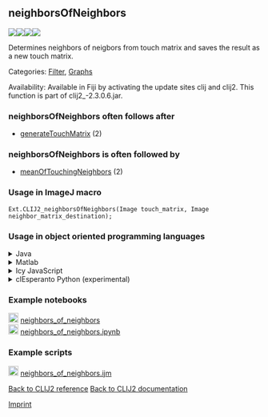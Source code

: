 ## neighborsOfNeighbors
<img src="images/mini_empty_logo.png"/><img src="images/mini_clij2_logo.png"/><img src="images/mini_empty_logo.png"/><img src="images/mini_cle_logo.png"/>

Determines neighbors of neigbors from touch matrix and saves the result as a new touch matrix.

Categories: [Filter](https://clij.github.io/clij2-docs/reference__filter), [Graphs](https://clij.github.io/clij2-docs/reference__graph)

Availability: Available in Fiji by activating the update sites clij and clij2.
This function is part of clij2_-2.3.0.6.jar.

### neighborsOfNeighbors often follows after
* <a href="reference_generateTouchMatrix">generateTouchMatrix</a> (2)


### neighborsOfNeighbors is often followed by
* <a href="reference_meanOfTouchingNeighbors">meanOfTouchingNeighbors</a> (2)


### Usage in ImageJ macro
```
Ext.CLIJ2_neighborsOfNeighbors(Image touch_matrix, Image neighbor_matrix_destination);
```


### Usage in object oriented programming languages



<details>

<summary>
Java
</summary>
<pre class="highlight">// init CLIJ and GPU
import net.haesleinhuepf.clij2.CLIJ2;
import net.haesleinhuepf.clij.clearcl.ClearCLBuffer;
CLIJ2 clij2 = CLIJ2.getInstance();

// get input parameters
ClearCLBuffer touch_matrix = clij2.push(touch_matrixImagePlus);
neighbor_matrix_destination = clij2.create(touch_matrix);
</pre>

<pre class="highlight">
// Execute operation on GPU
clij2.neighborsOfNeighbors(touch_matrix, neighbor_matrix_destination);
</pre>

<pre class="highlight">
// show result
neighbor_matrix_destinationImagePlus = clij2.pull(neighbor_matrix_destination);
neighbor_matrix_destinationImagePlus.show();

// cleanup memory on GPU
clij2.release(touch_matrix);
clij2.release(neighbor_matrix_destination);
</pre>

</details>



<details>

<summary>
Matlab
</summary>
<pre class="highlight">% init CLIJ and GPU
clij2 = init_clatlab();

% get input parameters
touch_matrix = clij2.pushMat(touch_matrix_matrix);
neighbor_matrix_destination = clij2.create(touch_matrix);
</pre>

<pre class="highlight">
% Execute operation on GPU
clij2.neighborsOfNeighbors(touch_matrix, neighbor_matrix_destination);
</pre>

<pre class="highlight">
% show result
neighbor_matrix_destination = clij2.pullMat(neighbor_matrix_destination)

% cleanup memory on GPU
clij2.release(touch_matrix);
clij2.release(neighbor_matrix_destination);
</pre>

</details>



<details>

<summary>
Icy JavaScript
</summary>
<pre class="highlight">// init CLIJ and GPU
importClass(net.haesleinhuepf.clicy.CLICY);
importClass(Packages.icy.main.Icy);

clij2 = CLICY.getInstance();

// get input parameters
touch_matrix_sequence = getSequence();
touch_matrix = clij2.pushSequence(touch_matrix_sequence);
neighbor_matrix_destination = clij2.create(touch_matrix);
</pre>

<pre class="highlight">
// Execute operation on GPU
clij2.neighborsOfNeighbors(touch_matrix, neighbor_matrix_destination);
</pre>

<pre class="highlight">
// show result
neighbor_matrix_destination_sequence = clij2.pullSequence(neighbor_matrix_destination)
Icy.addSequence(neighbor_matrix_destination_sequence);
// cleanup memory on GPU
clij2.release(touch_matrix);
clij2.release(neighbor_matrix_destination);
</pre>

</details>



<details>

<summary>
clEsperanto Python (experimental)
</summary>
<pre class="highlight">import pyclesperanto_prototype as cle

cle.neighbors_of_neighbors(touch_matrix, neighbor_matrix_destination)

</pre>



</details>





### Example notebooks
<a href="https://clij.github.io/clij2-docs/md/neighbors_of_neighbors"><img src="images/language_macro.png" height="20"/></a> [neighbors_of_neighbors](https://clij.github.io/clij2-docs/md/neighbors_of_neighbors)  
<a href="https://github.com/clEsperanto/pyclesperanto_prototype/tree/master/demo/neighbors/neighbors_of_neighbors.ipynb"><img src="images/language_python.png" height="20"/></a> [neighbors_of_neighbors.ipynb](https://github.com/clEsperanto/pyclesperanto_prototype/tree/master/demo/neighbors/neighbors_of_neighbors.ipynb)  




### Example scripts
<a href="https://github.com/clij/clij2-docs/blob/master/src/main/macro/neighbors_of_neighbors.ijm"><img src="images/language_macro.png" height="20"/></a> [neighbors_of_neighbors.ijm](https://github.com/clij/clij2-docs/blob/master/src/main/macro/neighbors_of_neighbors.ijm)  


[Back to CLIJ2 reference](https://clij.github.io/clij2-docs/reference)
[Back to CLIJ2 documentation](https://clij.github.io/clij2-docs)

[Imprint](https://clij.github.io/imprint)
